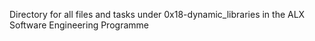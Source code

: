 Directory for all files and tasks under 0x18-dynamic_libraries in the ALX Software Engineering Programme
